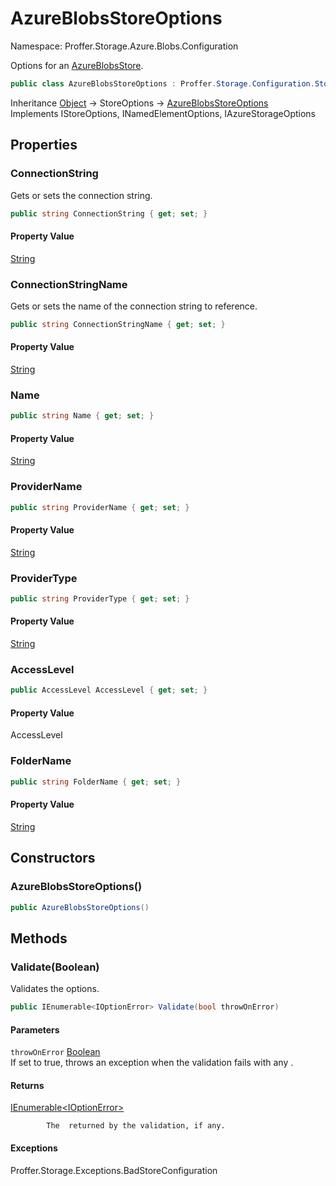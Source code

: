 # AzureBlobsStoreOptions

Namespace: Proffer.Storage.Azure.Blobs.Configuration

Options for an [AzureBlobsStore](./proffer.storage.azure.blobs.azureblobsstore).

```csharp
public class AzureBlobsStoreOptions : Proffer.Storage.Configuration.StoreOptions, Proffer.Storage.Configuration.IStoreOptions, Proffer.Configuration.INamedElementOptions, Proffer.Azure.Configuration.IAzureStorageOptions
```

Inheritance [Object](https://docs.microsoft.com/en-us/dotnet/api/system.object) → StoreOptions → [AzureBlobsStoreOptions](./proffer.storage.azure.blobs.configuration.azureblobsstoreoptions)<br>
Implements IStoreOptions, INamedElementOptions, IAzureStorageOptions

## Properties

### **ConnectionString**

Gets or sets the connection string.

```csharp
public string ConnectionString { get; set; }
```

#### Property Value

[String](https://docs.microsoft.com/en-us/dotnet/api/system.string)<br>

### **ConnectionStringName**

Gets or sets the name of the connection string to reference.

```csharp
public string ConnectionStringName { get; set; }
```

#### Property Value

[String](https://docs.microsoft.com/en-us/dotnet/api/system.string)<br>

### **Name**



```csharp
public string Name { get; set; }
```

#### Property Value

[String](https://docs.microsoft.com/en-us/dotnet/api/system.string)<br>

### **ProviderName**



```csharp
public string ProviderName { get; set; }
```

#### Property Value

[String](https://docs.microsoft.com/en-us/dotnet/api/system.string)<br>

### **ProviderType**



```csharp
public string ProviderType { get; set; }
```

#### Property Value

[String](https://docs.microsoft.com/en-us/dotnet/api/system.string)<br>

### **AccessLevel**



```csharp
public AccessLevel AccessLevel { get; set; }
```

#### Property Value

AccessLevel<br>

### **FolderName**



```csharp
public string FolderName { get; set; }
```

#### Property Value

[String](https://docs.microsoft.com/en-us/dotnet/api/system.string)<br>

## Constructors

### **AzureBlobsStoreOptions()**



```csharp
public AzureBlobsStoreOptions()
```

## Methods

### **Validate(Boolean)**

Validates the options.

```csharp
public IEnumerable<IOptionError> Validate(bool throwOnError)
```

#### Parameters

`throwOnError` [Boolean](https://docs.microsoft.com/en-us/dotnet/api/system.boolean)<br>
If set to true, throws an exception when the validation fails with any .

#### Returns

[IEnumerable&lt;IOptionError&gt;](https://docs.microsoft.com/en-us/dotnet/api/system.collections.generic.ienumerable-1)<br>

            The  returned by the validation, if any.

#### Exceptions

Proffer.Storage.Exceptions.BadStoreConfiguration<br>
